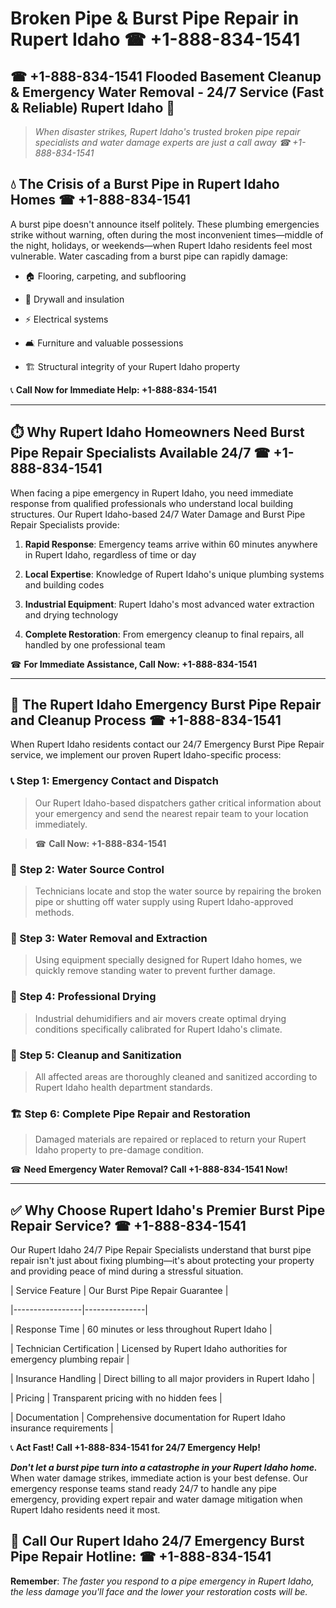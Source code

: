 # Broken Pipe & Burst Pipe Repair in Rupert Idaho ☎ +1-888-834-1541  
## ☎ +1-888-834-1541 Flooded Basement Cleanup & Emergency Water Removal - 24/7 Service (Fast & Reliable) Rupert Idaho 🚨  

> *When disaster strikes, Rupert Idaho's trusted broken pipe repair specialists and water damage experts are just a call away ☎ +1-888-834-1541*  

## 💧 The Crisis of a Burst Pipe in Rupert Idaho Homes ☎ +1-888-834-1541  

A burst pipe doesn't announce itself politely. These plumbing emergencies strike without warning, often during the most inconvenient times—middle of the night, holidays, or weekends—when Rupert Idaho residents feel most vulnerable. Water cascading from a burst pipe can rapidly damage:  

* 🏠 Flooring, carpeting, and subflooring  
* 🧱 Drywall and insulation  
* ⚡ Electrical systems  
* 🛋️ Furniture and valuable possessions  
* 🏗️ Structural integrity of your Rupert Idaho property  

📞 **Call Now for Immediate Help: +1-888-834-1541**  

---  

## ⏱️ Why Rupert Idaho Homeowners Need Burst Pipe Repair Specialists Available 24/7 ☎ +1-888-834-1541  

When facing a pipe emergency in Rupert Idaho, you need immediate response from qualified professionals who understand local building structures. Our Rupert Idaho-based 24/7 Water Damage and Burst Pipe Repair Specialists provide:  

1. **Rapid Response**: Emergency teams arrive within 60 minutes anywhere in Rupert Idaho, regardless of time or day  
2. **Local Expertise**: Knowledge of Rupert Idaho's unique plumbing systems and building codes  
3. **Industrial Equipment**: Rupert Idaho's most advanced water extraction and drying technology  
4. **Complete Restoration**: From emergency cleanup to final repairs, all handled by one professional team  

☎ **For Immediate Assistance, Call Now: +1-888-834-1541**  

---  

## 🔧 The Rupert Idaho Emergency Burst Pipe Repair and Cleanup Process ☎ +1-888-834-1541  

When Rupert Idaho residents contact our 24/7 Emergency Burst Pipe Repair service, we implement our proven Rupert Idaho-specific process:  

### 📞 Step 1: Emergency Contact and Dispatch  
> Our Rupert Idaho-based dispatchers gather critical information about your emergency and send the nearest repair team to your location immediately.  
> ☎ **Call Now: +1-888-834-1541**  

### 🚿 Step 2: Water Source Control  
> Technicians locate and stop the water source by repairing the broken pipe or shutting off water supply using Rupert Idaho-approved methods.  

### 🌊 Step 3: Water Removal and Extraction  
> Using equipment specially designed for Rupert Idaho homes, we quickly remove standing water to prevent further damage.  

### 💨 Step 4: Professional Drying  
> Industrial dehumidifiers and air movers create optimal drying conditions specifically calibrated for Rupert Idaho's climate.  

### 🧼 Step 5: Cleanup and Sanitization  
> All affected areas are thoroughly cleaned and sanitized according to Rupert Idaho health department standards.  

### 🏗️ Step 6: Complete Pipe Repair and Restoration  
> Damaged materials are repaired or replaced to return your Rupert Idaho property to pre-damage condition.  

☎ **Need Emergency Water Removal? Call +1-888-834-1541 Now!**  

---  

## ✅ Why Choose Rupert Idaho's Premier Burst Pipe Repair Service? ☎ +1-888-834-1541  

Our Rupert Idaho 24/7 Pipe Repair Specialists understand that burst pipe repair isn't just about fixing plumbing—it's about protecting your property and providing peace of mind during a stressful situation.  

| Service Feature | Our Burst Pipe Repair Guarantee |  
|-----------------|---------------|  
| Response Time | 60 minutes or less throughout Rupert Idaho |  
| Technician Certification | Licensed by Rupert Idaho authorities for emergency plumbing repair |  
| Insurance Handling | Direct billing to all major providers in Rupert Idaho |  
| Pricing | Transparent pricing with no hidden fees |  
| Documentation | Comprehensive documentation for Rupert Idaho insurance requirements |  

📞 **Act Fast! Call +1-888-834-1541 for 24/7 Emergency Help!**  

***Don't let a burst pipe turn into a catastrophe in your Rupert Idaho home.*** When water damage strikes, immediate action is your best defense. Our emergency response teams stand ready 24/7 to handle any pipe emergency, providing expert repair and water damage mitigation when Rupert Idaho residents need it most.  

## 📱 Call Our Rupert Idaho 24/7 Emergency Burst Pipe Repair Hotline: ☎ +1-888-834-1541  

**Remember**: *The faster you respond to a pipe emergency in Rupert Idaho, the less damage you'll face and the lower your restoration costs will be.*